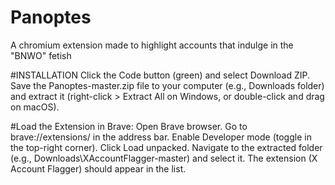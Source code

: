 # Panoptes
A chromium extension made to highlight accounts that indulge in the "BNWO" fetish

#INSTALLATION
Click the Code button (green) and select Download ZIP.
Save the Panoptes-master.zip file to your computer (e.g., Downloads folder) and extract it (right-click > Extract All on Windows, or double-click and drag on macOS).

#Load the Extension in Brave:
Open Brave browser.
Go to brave://extensions/ in the address bar.
Enable Developer mode (toggle in the top-right corner).
Click Load unpacked.
Navigate to the extracted folder (e.g., Downloads\XAccountFlagger-master) and select it.
The extension (X Account Flagger) should appear in the list.

